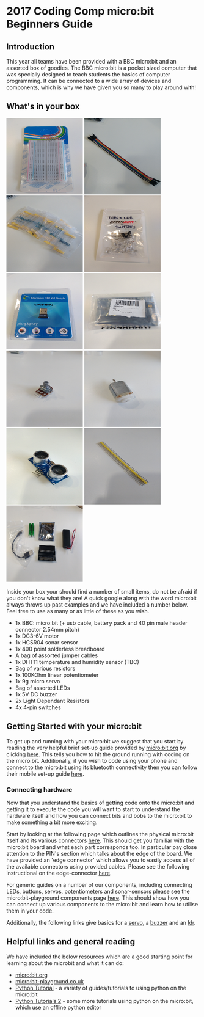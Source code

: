 # 2017 Coding Comp micro:bit Beginners Guide
## Introduction
This year all teams have been provided with a BBC micro:bit and an assorted box of goodies. The BBC micro:bit is a pocket sized computer that was specially designed to teach students the basics of computer programming. It can be connected to a wide array of devices and components, which is why we have given you so many to play around with!

## What's in your box
<img src="https://github.com/godmar02/2017_Coding_Comp/blob/master/IMG_20170822_155435317.jpg" alt="breadboard" width="200" height="200" />
<img src="https://github.com/godmar02/2017_Coding_Comp/blob/master/IMG_20170822_155441919.jpg" alt="wires" width="200" height="200" />
<img src="https://github.com/godmar02/2017_Coding_Comp/blob/master/IMG_20170822_155514171.jpg" alt="resistors" width="200" height="200" />
<img src="https://github.com/godmar02/2017_Coding_Comp/blob/master/IMG_20170822_155527136.jpg" alt="LDRsLEDsSwitches" width="200" height="200" />
<img src="https://github.com/godmar02/2017_Coding_Comp/blob/master/IMG_20170822_155535973.jpg" alt="BluetoothAdaptor" width="200" height="200" />
<img src="https://github.com/godmar02/2017_Coding_Comp/blob/master/IMG_20170822_155543432.jpg" alt="Buzzer" width="200" height="200" />
<img src="https://github.com/godmar02/2017_Coding_Comp/blob/master/IMG_20170822_155627132.jpg" alt="potentiometer" width="200" height="200" />
<img src="https://github.com/godmar02/2017_Coding_Comp/blob/master/IMG_20170822_155634642.jpg" alt="Motor" width="200" height="200" />
<img src="https://github.com/godmar02/2017_Coding_Comp/blob/master/IMG_20170822_155648321.jpg" alt="Sonar" width="200" height="200" />
<img src="https://github.com/godmar02/2017_Coding_Comp/blob/master/IMG_20170822_155654514.jpg" alt="pic1" width="200" height="200" />
<img src="https://github.com/godmar02/2017_Coding_Comp/blob/master/IMG_20170822_155717017.jpg" alt="micro:bit" width="200" height="200" />

Inside your box your should find a number of small items, do not be afraid if you don't know what they are! A quick google along with the word micro:bit always throws up past examples and we have included a number below. Feel free to use as many or as little of these as you wish.

- 1x BBC: micro:bit (+ usb cable, battery pack and 40 pin male header connector 2.54mm pitch)
- 1x DC3-6V motor
- 1x HCSR04 sonar sensor
- 1x 400 point solderless breadboard
- A bag of assorted jumper cables
- 1x DHT11 temperature and humidity sensor (TBC)
- Bag of various resistors
- 1x 100KOhm linear potentiometer
- 1x 9g micro servo
- Bag of assorted LEDs
- 1x 5V DC buzzer
- 2x Light Dependant Resistors
- 4x 4-pin switches

## Getting Started with your micro:bit
To get up and running with your micro:bit we suggest that you start by reading the very helpful brief set-up guide provided by [micro:bit.org][micro:bit-home] by clicking [here][quick-start]. This tells you how to hit the ground running with coding on the micro:bit.  Additionally, if you wish to code using your phone and connect to the micro:bit using its bluetooth connectivity then you can follow their mobile set-up guide [here][quick-start-mobile].

### Connecting hardware
Now that you understand the basics of getting code onto the micro:bit and getting it to execute the code you will want to start to understand the hardware itself and how you can connect bits and bobs to the micro:bit to make something a bit more exciting.

Start by looking at the following page which outlines the physical micro:bit itself and its various connectors [here][quick-start-hardware]. This should get you familiar with the micro:bit board and what each part corresponds too. In particular pay close attention to the PIN's section which talks about the edge of the board. We have provided an 'edge connector' which allows you to easily access all of the available connectors using provided cables. Please see the following instructional on the edge-connector [here][edge-connector].

For generic guides on a number of our components, including connecting LEDs, buttons, servos, potentiometers and sonar-sensors please see the micro:bit-playground components page [here][components]. This should show how you can connect up various components to the micro:bit and learn how to utilise them in your code.

Additionally, the following links give basics for a [servo], a [buzzer] and an [ldr].

## Helpful links and general reading
We have included the below resources which are a good starting point for learning about the microbit and what it can do:
- [micro:bit.org][micro:bit-home] 
- [micro:bit-playground.co.uk][micro:bit-playground]
- [Python Tutorial][micro:bit-python-guide] - a variety of guides/tutorials to using python on the micro:bit
- [Python Tutorials 2][micro:bit-python] - some more tutorials using python on the micro:bit, which use an offline python editor

<!--Links-->
[micro:bit-home]: http://micro:bit.org/
[quick-start]: http://micro:bit.org/guide/quick/
[quick-start-mobile]: http://micro:bit.org/guide/mobile/
[quick-start-hardware]: http://micro:bit.org/guide/hardware/
[edge-connector]: https://www.kitronik.co.uk/5601b-edge-connector-breakout-board-for-bbc-micro:bit-pre-built.html
[components]: http://micro:bit-playground.co.uk/components/
[servo]: https://www.kitronik.co.uk/blog/using-bbc-micro:bit-control-servo/
[buzzer]: https://www.kitronik.co.uk/blog/micro:bit-alarm-kitronik-university
[ldr]: http://www.getmicros.net/micro:bit-ldr-example.php
[micro:bit-playground]: http://micro:bit-playground.co.uk/
[micro:bit-python-guide]: https://micro:bit.co.uk/python-guide/
[micro:bit-python]: http://microbit-micropython.readthedocs.io/en/latest/tutorials/introduction.html
